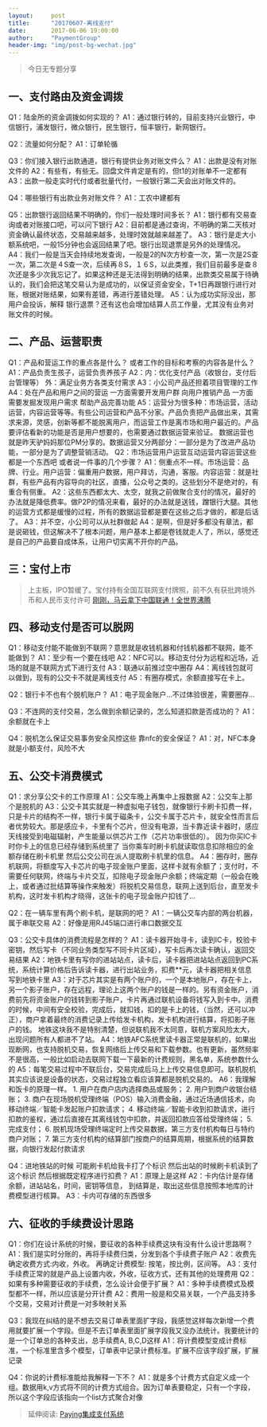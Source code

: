```yaml
---                                   
layout:     post      
title:      "20170607-离线支付"                                     
date:       2017-06-06 19:00:00                                     
author:     "PaymentGroup"                                     
header-img: "img/post-bg-wechat.jpg"                                     
---   
```


> 今日无专题分享

## 一、支付路由及资金调拨

Q1：陆金所的资金调拨如何实现的？
A1：通过银行转的，目前支持兴业银行，中信银行，浦发银行，微众银行，民生银行，恒丰银行，新网银行。

Q2：流量如何分配？
A1：订单轮循

Q3：你们接入银行出款通道，银行有提供业务对账文件么？
A1：出款是没有对账文件的
A2：有些有，有些无。回盘文件肯定是有的，但t1的对账单不一定都有
A3：出款一般走实时代付或者批量代付，一般银行第二天会出对账文件的。

Q4：哪些银行有出款业务对账文件？
A1：工农中建都有

Q5：出款银行返回结果不明确的，你们一般处理时间多长？
A1：银行都有交易查询或者对账接口吧，可以问下银行
A2：目前都是通过查询，不明确的第二天核对资金确认最终状态，交易越来越多，处理时效就越来越差了。
A3：银行是走大小额系统吧，一般15分钟也会返回结果了吧。银行出现退票是另外的处理情况。
A4：我们一般是当天会持续地发查询，一般是2的N次方秒查一次，第一次是2S查一次，第二次是４S查一次，后续再８S，１６S，以此类推，我们目前最多是查８次还是多少次我忘记了。如果这种还是无法得到明确的结果，出款类交易属于待确认的，我们会把这笔交易认为是成功的，以保证资金安全，T+1日再跟银行进行对账，根据对账结果，如果有差错，再进行差错处理。
A5：认为成功实际没出，那用户会投诉，解释 银行退票？还有这也会增加结算人员工作量，尤其没有业务对账文件的时候。

## 二、产品、运营职责

Q1：产品和营运工作的重点各是什么？ 或者工作的目标和考察的内容各是什么？
A1：产品负责生孩子，运营负责养孩子
A2：内：优化支付产品（收银台，支付后台管理等） 外：满足业务方各类支付需求
A3：小公司产品还担着项目管理的工作
A4：处在产品和用户之间的营运 一方面需要开发用户群 向用户推销产品 一方面需要发掘发现用户需求 帮助产品完善功能
A5：运营分为很多种：市场运营，活动运营，内容运营等等。有些公司运营和产品不分家。产品负责把产品做出来，其需求来源，灵感，创新等都不能脱离用户，而运营工作是离市场和用户最近的。产品要评估看新的功能是否是用户想要的，也需要通过数据运营来验证。 数据运营也就是昨天驴妈妈那位PM分享的。数据运营又分两部分：一部分是为了改进产品功能，一部分是为了调整营销活动。
Q2：市场运营用户运营互动运营内容运营这些都是一个东西吧 或者说一件事的几个步骤？
A1：侧重点不一样。市场运营：品牌、行业。用户运营：偏重用户数据，用户拜访，沟通，客服。内容运营：就是社群，有些产品有内容导向的社区，直播，公众号之类的。这些划分不是绝对的，有重合有侧重。
A2：这些东西都太大、太空，就我之前做聚合支付的情况，最好的办法就是降低费率。做P2P的情况来看，最好的办法就是送钱，蹭银行大腿。其他的运营方式都是缓慢的过程，所有的数据运营都是要在这些之后才做的，都是后话了。
A3：并不空，小公司可以从社群做起
A4：是啊，但是好多都没有章法，都是说砸钱，但这解决不了根本问题，用户基本上都是卷钱就走人了，所以，感觉还是自己的产品要自成体系，让用户切实离不开你的产品。

## 三：宝付上市

> 上主板，IPO暂缓了。宝付持有全国互联网支付牌照，前不久有获批跨境外币和人民币支付许可
> [刚刚，马云拿下中国联通！全世界沸腾](http://mp.weixin.qq.com/s?__biz=MjM5NDQyOTYxNA==&mid=2650837944&idx=4&sn=d283a700e49850163c5cb4fb2fa8539b&chksm=bd73dc798a04556fad44aeb9aa890908aa55ed06a4e4d09b1742d1e71cf14a27e6c55cb5b454&mpshare=1&scene=1&srcid=0607hymyJs6fD5NFFOCWlt1t#rd)

## 四、移动支付是否可以脱网

Q1：移动支付能不能做到不联网？意思就是收钱机器和付钱机器都不联网，能不能做到？
A1：至少有一个要在线吧
A2：NFC可以。移动支付分为远程和近场，近场的就是不联网方式下进行支付
A3：联通以前推过空中圈存
A4：离线钱包就可以做到，现有的公交卡不就是离线支付
A5：有圈存模式，余额直接写在卡上。

Q2：银行卡不也有个脱机账户？
A1：电子现金账户...不过体验很差，需要圈存...

Q3：不连网的支付交易，怎么做到余额记录的，怎么知道扣款是否成功的？
A1：余额就在卡上

Q4：脱机怎么保证交易事务安全风控这些 靠nfc的安全保证？
A1：对，NFC本身就是小额支付，风险不大

## 五、公交卡消费模式

Q1：求分享公交卡的工作原理
A1：公交车晚上再集中上报数据
A2：公交车上那个是脱机的
A3：公交卡其实就是一种虚拟电子钱包，就像银行卡刷卡扣费一样，只是卡片的结构不一样，银行卡属于磁条卡，公交卡属于芯片卡，就安全性而言后者优势较大。那是感应卡，卡里有个芯片，但没有电源，当卡靠近读卡器时，感应天线接受到电磁辐射，产生能量以供芯片工作（芯片功率很低的）。
	因为你买IC卡时你卡上的信息已经存储到系统里了 当你乘车时刷卡机就读取信息扣除相应的金额存储在刷卡机里 然后公交公司在派人提取刷卡机里的信息。
A4：圈存时，圈存机联网，将额度写入卡芯片的电子现金账户里面，这样卡就有余额了；支付时，不需要任何联网，终端与卡片交互，扣除电子现金账户余额；终端定期（一般会在晚上，或者通过批结算等操作来触发）将脱机交易信息，联网上送到后台，直至发卡机构，这时发卡机构才晓得，这张卡的电子现金账户扣钱了...

Q2：在一辆车里有两个刷卡机，是联网的吧？
A1：一辆公交车内部的两台机器，属于串联交易
A2：好像是用RJ45端口进行串口数据交互

Q3：公交卡具体的消费流程是怎样的？
A1：读卡器开始寻卡，读到IC卡，校验卡密钥，然后写卡（不同业务类型写不同卡片区域），写卡后再次读卡确认，返回交易结果
A2：地铁卡里有写你的进站站点，读卡后，读卡器把进站站点返回到PC系统，系统计算价格后告诉读卡器，进行出站业务，扣费**元，读卡器把相关信息写到地铁卡里
A3：对于芯片其实是有两个账户的，一个是本地账户，存在卡上，另一个影子账户，存在远程，理论上这两个账户的钱是一样的。另有资金账户，消费前先将资金账户的钱转到影子账户，卡片再通过联机设备将钱写入到卡中。消费的时候，中间有安全校验，完成后，就扣钱，扣的是卡上的钱，（当然，还可以冲正），商户拿着最终的消费记录上传给发卡机构，发卡机构进行结算，将扣影子账户的钱。
	地铁这块我不是特别清楚，但说联机我不太同意，联机方案风险太大，出现问题所有人都进不了站。
A4：地铁AFC系统里读卡器正常是联机的，如果出现断网，也支持脱机交易，恢复网络后上传交易和下载参数。也有更新，虽然频率不是很高，一般比如启动去联网下载一下最新的计费规则，黑名单，系统参数什么的
A5：每笔交易过程中不联后台，交易完成后马上上传交易信息即可。联机脱机其实应该说是设备的状态，交易过程独立看应该算都是脱机交易的。
A6：我理解和饭卡的原理一样。
	1. 用户在商户店内选择商品或服务； 
	2. 用户到商户收银台结账； 
	3. 商户在现场脱机受理终端（POS）输入消费金融，通过近场通信技术，向移动终端／智能卡发起账户扣款请求； 
	4. 移动终端／智能卡收到扣款请求，进行扣款的鉴权，通过后直接在其离线钱包中扣款，并返回扣款应答给受理终端； 
	5. 完成支付； 
	6. 脱机现场受理终端定时上传交易数据，第三方支付机构每日与特约商户对账； 
	7. 第三方支付机构的结算部门按商户的结算周期，根据系统的结算数据，向银行发起付款请求
 

Q4：进地铁站的时候 可能刷卡机给我卡打了个标识 然后出站的时候刷卡机读到了这个标识 然后根据既定程序进行扣费？
A1：原理上是这样
A2：卡内估计是存储余额，进站站名，时间，密钥等信息， 到结算是，取出这些信息按照本地库的计费模型进行核算。
A3：卡内可存储的东西很多

## 六、征收的手续费设计思路

Q1：你们在设计系统的时候，要征收的各种手续费这块有没有什么设计思路啊？
A1：我们是实时分账的，再将手续费归类，分发到各个手续费子账户
A2：收费先确定收费方式:内收，外收。 再确定计费模型: 按笔，按比例，区间等。
A3：支付手续费正常的就是产品上设置内收，外收，征收方式，还有其他的处理费用
Q2：如果有多种需要征收的手续费，怎么设计会便于扩展？
A1：多种手续费模式及模型都不一样，所以应该是分开计费
A2：费用一般是和交易关联，一个产品支持多个交易，交易对计费是一对多映射关系

Q3：我现在纠结的是不想去交易订单表里面扩字段，我感觉这样每次新增一个费用就要扩展一个字段。但是不去订单表里面扩展字段我又没办法统计。我要统计的是一个订单总的各种支出，总手续费A, B,C,D这样
A1：将计费模型变成计费标准，一个标准里含多个模型，订单表中记录计费标准。扩展不应该字段扩展，扩展记录

Q4：你说的计费标准能给我解释一下不？
A1：就是多个计费方式自定义成一个组。数据用k,v方式将不同的计费方式组合。因为订单表要稳定，只有一个字段，所以这个字段应该指向一个list方式聚合对像

> 延伸阅读: [Paying集成支付系统](http://2029438207.scene.eqxiu.com/s/tWqa78yB?eqrcode=1&from=timeline&isappinstalled=0)
